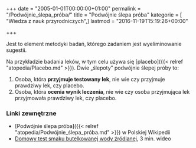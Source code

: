 +++
date = "2005-01-01T00:00:00+01:00"
permalink = "/Podwójnie_ślepa_próba/"
title = "Podwójnie ślepa próba"
kategorie = [ "Wiedza z nauk przyrodniczych",]
lastmod = "2016-11-19T15:19:26+00:00"

+++

Jest to element metodyki badań, którego zadaniem jest wyeliminowanie sugestii.

Na przykładzie badania leków, w tym celu używa się [placebo]({{< relref "atopedia/Placebo.md" >}}). Dwie „ślepoty” podwójnie ślepej próby to:

1.  Osoba, która **przyjmuje testowany lek**, nie wie czy przyjmuje prawdziwy lek, czy placebo.
2.  Osoba, która **ocenia wynik leczenia**, nie wie czy osoba przyjmująca lek przyjmowała prawdziwy lek, czy placebo.

### Linki zewnętrzne

-   [Podwójnie ślepa próba]({{< relref "atopedia/Podwójnie_ślepa_próba.md" >}}) w Polskiej Wikipedii
-   [Domowy test smaku butelkowanej wody źródlanej](http://www.youtube.com/watch?v=Y4cHRTjUMGA), 3 min. wideo
